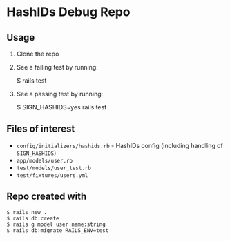 HashIDs Debug Repo
==================================================

Usage
--------------------------------------------------

1. Clone the repo
2. See a failing test by running:

    $ rails test

3. See a passing test by running:

    $ SIGN_HASHIDS=yes rails test


Files of interest
--------------------------------------------------

- `config/initializers/hashids.rb` - HashIDs config (including handling of 
  `SIGN_HASHIDS`)
- `app/models/user.rb`
- `test/models/user_test.rb`
- `test/fixtures/users.yml`


Repo created with
--------------------------------------------------

    $ rails new .
    $ rails db:create
    $ rails g model user name:string
    $ rails db:migrate RAILS_ENV=test
